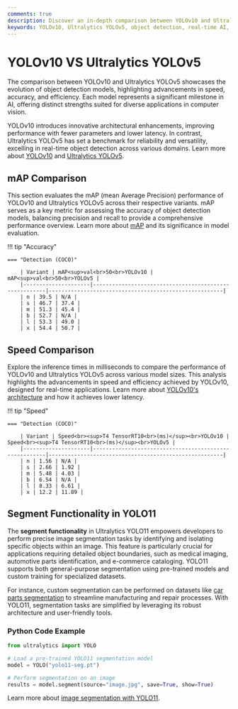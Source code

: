```yaml
---
comments: true
description: Discover an in-depth comparison between YOLOv10 and Ultralytics YOLOv5, highlighting their performance in object detection, real-time AI applications, and advancements in computer vision. Learn how these models excel in edge AI scenarios and redefine efficiency and accuracy in AI-based solutions.
keywords: YOLOv10, Ultralytics YOLOv5, object detection, real-time AI, edge AI, computer vision, Ultralytics, AI models comparison, YOLO models
---
```


# YOLOv10 VS Ultralytics YOLOv5

The comparison between YOLOv10 and Ultralytics YOLOv5 showcases the evolution of object detection models, highlighting advancements in speed, accuracy, and efficiency. Each model represents a significant milestone in AI, offering distinct strengths suited for diverse applications in computer vision.

YOLOv10 introduces innovative architectural enhancements, improving performance with fewer parameters and lower latency. In contrast, Ultralytics YOLOv5 has set a benchmark for reliability and versatility, excelling in real-time object detection across various domains. Learn more about [YOLOv10](https://docs.ultralytics.com/models/yolov10/) and [Ultralytics YOLOv5](https://docs.ultralytics.com/models/yolov5/).

## mAP Comparison

This section evaluates the mAP (mean Average Precision) performance of YOLOv10 and Ultralytics YOLOv5 across their respective variants. mAP serves as a key metric for assessing the accuracy of object detection models, balancing precision and recall to provide a comprehensive performance overview. Learn more about [mAP](https://www.ultralytics.com/glossary/mean-average-precision-map) and its significance in model evaluation.

!!! tip "Accuracy"

    === "Detection (COCO)"

    	| Variant | mAP<sup>val<br>50<br>YOLOv10 | mAP<sup>val<br>50<br>YOLOv5 |
    	|---------------------|-------------------------------------------------------|-------------------------------------------------------|
    	| n | 39.5 | N/A |
    	| s | 46.7 | 37.4 |
    	| m | 51.3 | 45.4 |
    	| b | 52.7 | N/A |
    	| l | 53.3 | 49.0 |
    	| x | 54.4 | 50.7 |


## Speed Comparison

Explore the inference times in milliseconds to compare the performance of YOLOv10 and Ultralytics YOLOv5 across various model sizes. This analysis highlights the advancements in speed and efficiency achieved by YOLOv10, designed for real-time applications. Learn more about [YOLOv10's architecture](https://docs.ultralytics.com/models/yolov10/) and how it achieves lower latency.

!!! tip "Speed"

    === "Detection (COCO)"

    	| Variant | Speed<br><sup>T4 TensorRT10<br>(ms)</sup><br>YOLOv10 | Speed<br><sup>T4 TensorRT10<br>(ms)</sup><br>YOLOv5 |
    	|---------------------|-------------------------------------------------------|-------------------------------------------------------|
    	| n | 1.56 | N/A |
    	| s | 2.66 | 1.92 |
    	| m | 5.48 | 4.03 |
    	| b | 6.54 | N/A |
    	| l | 8.33 | 6.61 |
    	| x | 12.2 | 11.89 |

## Segment Functionality in YOLO11

The **segment functionality** in Ultralytics YOLO11 empowers developers to perform precise image segmentation tasks by identifying and isolating specific objects within an image. This feature is particularly crucial for applications requiring detailed object boundaries, such as medical imaging, automotive parts identification, and e-commerce cataloging. YOLO11 supports both general-purpose segmentation using pre-trained models and custom training for specialized datasets.

For instance, custom segmentation can be performed on datasets like [car parts segmentation](https://docs.ultralytics.com/datasets/segment/carparts-seg/) to streamline manufacturing and repair processes. With YOLO11, segmentation tasks are simplified by leveraging its robust architecture and user-friendly tools.

### Python Code Example

```python
from ultralytics import YOLO

# Load a pre-trained YOLO11 segmentation model
model = YOLO("yolo11-seg.pt")

# Perform segmentation on an image
results = model.segment(source="image.jpg", save=True, show=True)
```

Learn more about [image segmentation with YOLO11](https://www.ultralytics.com/blog/image-segmentation-with-ultralytics-yolo11-on-google-colab).
